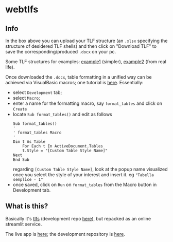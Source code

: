 # webtlfs

## Info

In the box above you can upload your TLF structure (an `.xlsx`
specifying the structure of desidered TLF shells) and then click on
"Download TLF" to save the corresponding/produced `.docx` on your pc.

Some TLF structures for examples:
[example1](https://github.com/lbraglia/tlfs/raw/main/examples/example1.xlsx)
(simpler),
[example2](https://github.com/lbraglia/tlfs/raw/main/examples/example2.xlsx)
(from real life).

Once downloaded the `.docx`, table formatting in a unified way can be
achieved via VisualBasic macros; one tutorial is
[here](https://www.youtube.com/watch?v=kKtJx_VbLwk). Essentially:
- select `Development` tab;
- select `Macro`;
- enter a name for the formatting macro, say `format_tables` and click on `Create`
- locate `Sub format_tables()` and edit as follows
  ```basic
  Sub format_tables()
  '
  ' format_tables Macro
  '
  Dim t As Table
	  For Each t In ActiveDocument.Tables
	  t.Style = "[Custom Table Style Name]" 
  Next
  End Sub
  ```
  regarding `[Custom Table Style Name]`, look at the popup name
  visualized once you select the style of your interest and insert
  it. eg `"Tabella semplice - 1"`
- once saved, click on `Run` on `format_tables` from the Macro button
  in Development tab.



## What is this?

Basically it's [tlfs](https://pypi.org/project/tlfs/) (development
repo [here](https://github.com/lbraglia/tlfs)), but repacked as an
online streamlit service.

The live app is [here](https://webtlfs.streamlit.app); the
development repository is [here](https://github.com/lbraglia/webtlfs).

